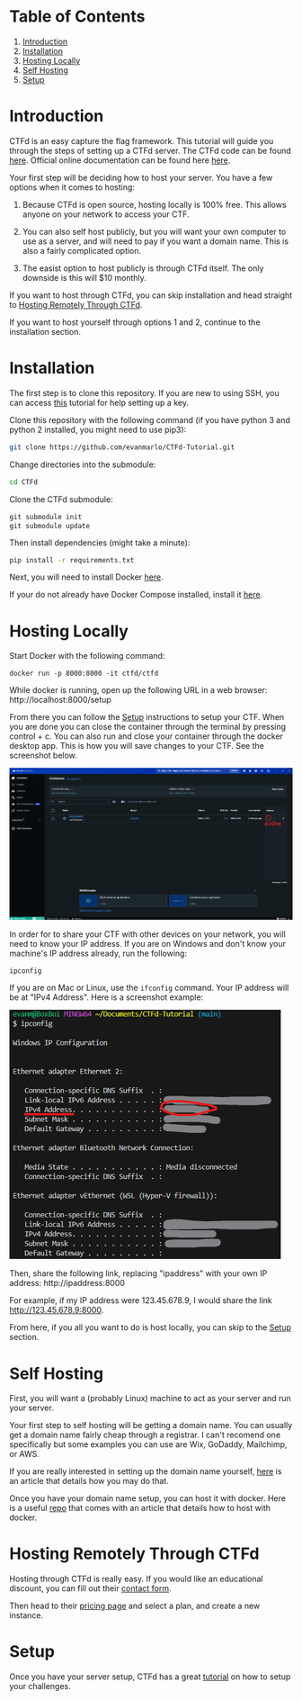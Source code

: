 # Table of Contents
1. [Introduction](#introduction)
2. [Installation](#installation)
3. [Hosting Locally](#hosting-locally)
4. [Self Hosting](#hosting-locally)
5. [Setup](#setup)

# Introduction

CTFd is an easy capture the flag framework. This tutorial will guide you through the steps of setting up a CTFd server. The CTFd code can be found [here](https://github.com/CTFd/CTFd). Official online documentation can be found here [here](https://docs.ctfd.io).

Your first step will be deciding how to host your server. You have a few options when it comes to hosting:

1. Because CTFd is open source, hosting locally is 100% free. This allows anyone on your network to access your CTF.

2. You can also self host publicly, but you will want your own computer to use as a server, and will need to pay if you want a domain name. This is also a fairly complicated option.

3. The easist option to host publicly is through CTFd itself. The only downside is this will $10 monthly.

If you want to host through CTFd, you can skip installation and head straight to [Hosting Remotely Through CTFd](#hosting-remotely-through-ctfd).

If you want to host yourself through options 1 and 2, continue to the installation section.

# Installation

The first step is to clone this repository. If you are new to using SSH, you can access [this](https://docs.github.com/en/authentication/connecting-to-github-with-ssh/managing-deploy-keys#set-up-deploy-keys) tutorial for help setting up a key.

Clone this repository with the following command (if you have python 3 and python 2 installed, you might need to use pip3):
```sh
git clone https://github.com/evanmarlo/CTFd-Tutorial.git
```
Change directories into the submodule:
```sh
cd CTFd
```
Clone the CTFd submodule:
```
git submodule init
git submodule update
```
Then install dependencies (might take a minute):
```sh
pip install -r requirements.txt
```

Next, you will need to install Docker [here](https://docs.docker.com/install/).

If your do not already have Docker Compose installed, install it [here](https://docs.docker.com/compose/install/).

# Hosting Locally
Start Docker with the following command:
```
docker run -p 8000:8000 -it ctfd/ctfd
```

While docker is running, open up the following URL in a web browser:
http://localhost:8000/setup

From there you can follow the [Setup](#setup) instructions to setup your CTF. When you are done you can close the container through the terminal by pressing control + c. You can also run and close your container through the docker desktop app. This is how you will save changes to your CTF. See the screenshot below.

![](screenshot1.png)

In order for to share your CTF with other devices on your network, you will need to know your IP address. If you are on Windows and don't know your machine's IP address already, run the following:
```
ipconfig
```
If you are on Mac or Linux, use the ```ifconfig``` command. Your IP address will be at "IPv4 Address". Here is a screenshot example:

![](screenshot2.png)

Then, share the following link, replacing "ipaddress" with your own IP address: http://ipaddress:8000

For example, if my IP address were 123.45.678.9, I would share the link http://123.45.678.9:8000.

From here, if you all you want to do is host locally, you can skip to the [Setup](#setup) section.

# Self Hosting

First, you will want a (probably Linux) machine to act as your server and run your server.

Your first step to self hosting will be getting a domain name. You can usually get a domain name fairly cheap through a registrar. I can't recomend one specifically but some examples you can use are Wix, GoDaddy, Mailchimp, or AWS.

If you are really interested in setting up the domain name yourself, [here](https://blog.technitium.com/2022/06/how-to-self-host-your-own-domain-name.html) is an article that details how you may do that.

Once you have your domain name setup, you can host it with docker. Here is a useful [repo](https://github.com/3Nigma/dsdr-setup) that comes with an article that details how to host with docker.

# Hosting Remotely Through CTFd
Hosting through CTFd is really easy. If you would like an educational discount, you can fill out their [contact form](https://ctfd.io/contact/).

Then head to their [pricing page](https://ctfd.io/pricing/) and select a plan, and create a new instance.

# Setup
Once you have your server setup, CTFd has a great [tutorial](https://docs.ctfd.io/tutorials/getting-started/) on how to setup your challenges.